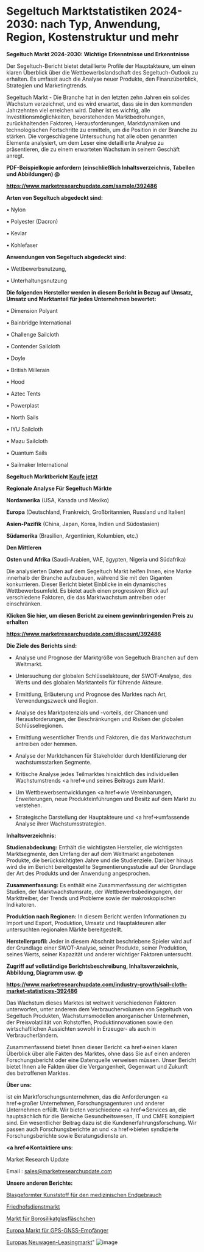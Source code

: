 # Segeltuch Marktstatistiken 2024-2030: nach Typ, Anwendung, Region, Kostenstruktur und mehr

<strong>Segeltuch Markt 2024-2030: Wichtige Erkenntnisse und Erkenntnisse</strong>

Der Segeltuch-Bericht bietet detaillierte Profile der Hauptakteure, um einen klaren Überblick über die Wettbewerbslandschaft des Segeltuch-Outlook zu erhalten. Es umfasst auch die Analyse neuer Produkte, den Finanzüberblick, Strategien und Marketingtrends.

Segeltuch Markt - Die Branche hat in den letzten zehn Jahren ein solides Wachstum verzeichnet, und es wird erwartet, dass sie in den kommenden Jahrzehnten viel erreichen wird. Daher ist es wichtig, alle Investitionsmöglichkeiten, bevorstehenden Marktbedrohungen, zurückhaltenden Faktoren, Herausforderungen, Marktdynamiken und technologischen Fortschritte zu ermitteln, um die Position in der Branche zu stärken. Die vorgeschlagene Untersuchung hat alle oben genannten Elemente analysiert, um dem Leser eine detaillierte Analyse zu präsentieren, die zu einem erwarteten Wachstum in seinem Geschäft anregt.



<strong><b>PDF-Beispielkopie anfordern (einschließlich Inhaltsverzeichnis, Tabellen und Abbildungen) @ </b></strong>

<strong><a href=https://www.marketresearchupdate.com/sample/392486>

<strong>https://www.marketresearchupdate.com/sample/392486</u></a></strong></strong>



<strong>Arten von Segeltuch abgedeckt sind:</strong>

• Nylon

• Polyester (Dacron)

• Kevlar

• Kohlefaser



<strong>Anwendungen von Segeltuch abgedeckt sind:</strong>

• Wettbewerbsnutzung,

• Unterhaltungsnutzung



<strong>Die folgenden Hersteller werden in diesem Bericht in Bezug auf Umsatz, Umsatz und Marktanteil für jedes Unternehmen bewertet:</strong>

• Dimension Polyant

• Bainbridge International

• Challenge Sailcloth

• Contender Sailcloth

• Doyle

• British Millerain

• Hood

• Aztec Tents

• Powerplast

• North Sails

• IYU Sailcloth

• Mazu Sailcloth

• Quantum Sails

• Sailmaker International



<strong>Segeltuch Marktbericht <a href=https://www.marketresearchupdate.com/buynow/392486>Kaufe jetzt</a></strong>



<strong>Regionale Analyse Für Segeltuch Märkte</strong>



<strong>Nordamerika</strong> (USA, Kanada und Mexiko)



<strong>Europa</strong> (Deutschland, Frankreich, Großbritannien, Russland und Italien)



<strong>Asien-Pazifik</strong> (China, Japan, Korea, Indien und Südostasien)



<strong>Südamerika</strong> (Brasilien, Argentinien, Kolumbien, etc.)



<strong>Den Mittleren</strong> 

<strong>Osten und Afrika</strong> (Saudi-Arabien, VAE, ägypten, Nigeria und Südafrika)

Die analysierten Daten auf dem Segeltuch Markt helfen Ihnen, eine Marke innerhalb der Branche aufzubauen, während Sie mit den Giganten konkurrieren. Dieser Bericht bietet Einblicke in ein dynamisches Wettbewerbsumfeld. Es bietet auch einen progressiven Blick auf verschiedene Faktoren, die das Marktwachstum antreiben oder einschränken.



<strong>Klicken Sie hier, um diesen Bericht zu einem gewinnbringenden Preis zu erhalten
</strong>

<strong><a href=https://www.marketresearchupdate.com/discount/392486>https://www.marketresearchupdate.com/discount/392486</b></u></strong></a>



<strong>Die Ziele des Berichts sind:</strong>

- Analyse und Prognose der Marktgröße von Segeltuch Branchen auf dem Weltmarkt.

- Untersuchung der globalen Schlüsselakteure, der SWOT-Analyse, des Werts und des globalen Marktanteils für führende Akteure.

- Ermittlung, Erläuterung und Prognose des Marktes nach Art, Verwendungszweck und Region.

- Analyse des Marktpotenzials und -vorteils, der Chancen und Herausforderungen, der Beschränkungen und Risiken der globalen Schlüsselregionen.

- Ermittlung wesentlicher Trends und Faktoren, die das Marktwachstum antreiben oder hemmen.

- Analyse der Marktchancen für Stakeholder durch Identifizierung der wachstumsstarken Segmente.

- Kritische Analyse jedes Teilmarktes hinsichtlich des individuellen Wachstumstrends <a href=>und</a> seines Beitrags zum Markt.

- Um Wettbewerbsentwicklungen <a href=>wie</a> Vereinbarungen, Erweiterungen, neue Produkteinführungen und Besitz auf dem Markt zu verstehen.

- Strategische Darstellung der Hauptakteure und <a href=>umfas</a>sende Analyse ihrer Wachstumsstrategien.



<strong>Inhaltsverzeichnis:</strong>



<strong>Studienabdeckung:</strong> Enthält die wichtigsten Hersteller, die wichtigsten Marktsegmente, den Umfang der auf dem Weltmarkt angebotenen Produkte, die berücksichtigten Jahre und die Studienziele. Darüber hinaus wird die im Bericht bereitgestellte Segmentierungsstudie auf der Grundlage der Art des Produkts und der Anwendung angesprochen.



<strong>Zusammenfassung:</strong> Es enthält eine Zusammenfassung der wichtigsten Studien, der Marktwachstumsrate, der Wettbewerbsbedingungen, der Markttreiber, der Trends und Probleme sowie der makroskopischen Indikatoren.



<strong>Produktion nach Regionen:</strong> In diesem Bericht werden Informationen zu Import und Export, Produktion, Umsatz und Hauptakteuren aller untersuchten regionalen Märkte bereitgestellt.



<strong>Herstellerprofil:</strong> Jeder in diesem Abschnitt beschriebene Spieler wird auf der Grundlage einer SWOT-Analyse, seiner Produkte, seiner Produktion, seines Werts, seiner Kapazität und anderer wichtiger Faktoren untersucht.



<strong><b>Zugriff auf vollständige Berichtsbeschreibung, Inhaltsverzeichnis, Abbildung, Diagramm usw. @ </b></strong>

<strong><a href=https://www.marketresearchupdate.com/industry-growth/sail-cloth-market-statistices-392486>https://www.marketresearchupdate.com/industry-growth/sail-cloth-market-statistices-392486</a></strong>

Das Wachstum dieses Marktes ist weltweit verschiedenen Faktoren unterworfen, unter anderem dem Verbrauchervolumen von Segeltuch von Segeltuch Produkten, Wachstumsmodellen anorganischer Unternehmen, der Preisvolatilität von Rohstoffen, Produktinnovationen sowie den wirtschaftlichen Aussichten sowohl in Erzeuger- als auch in Verbraucherländern.

Zusammenfassend bietet Ihnen dieser Bericht <a href=>einen</a> klaren Überblick über alle Fakten des Marktes, ohne dass Sie auf einen anderen Forschungsbericht oder eine Datenquelle verweisen müssen. Unser Bericht bietet Ihnen alle Fakten über die Vergangenheit, Gegenwart und Zukunft des betroffenen Marktes.



<strong>Über uns:</strong>

 ist ein Marktforschungsunternehmen, das die Anforderungen <a href=>großer</a> Unternehmen, Forschungsagenturen und anderer Unternehmen erfüllt. Wir bieten verschiedene <a href=>Services</a> an, die hauptsächlich für die Bereiche Gesundheitswesen, IT und CMFE konzipiert sind. Ein wesentlicher Beitrag dazu ist die Kundenerfahrungsforschung. Wir passen auch Forschungsberichte an und <a href=>bieten</a> syndizierte Forschungsberichte sowie Beratungsdienste an.



<strong><a href=>Kontaktiere uns:</a></strong>

Market Research Update

Email : sales@marketresearchupdate.com



<strong>Unsere anderen Berichte:</strong>

<a href=https://www.linkedin.com/pulse/medical-end-use-blow-molded-plastic>Blasgeformter Kunststoff für den medizinischen Endgebrauch</a>

<a href=https://www.linkedin.com/pulse/cemetery-service-market-size-share>Friedhofsdienstmarkt</a>

<a href=https://www.linkedin.com/pulse/borosilicate-glass-vials-market-report-2023-top-company>Markt für Borosilikatglasfläschchen</a>

<a href=https://www.linkedin.com/pulse/europe-gps-gnss-receivers-market-2023-comprehensive>Europa Markt für GPS-GNSS-Empfänger</a>

<a href=https://www.linkedin.com/pulse/europe-new-automobile-leasing-market-fdjvf/>Europas Neuwagen-Leasingmarkt</a>"
![image](https://github.com/Gayatrikarjule/Market-Analysis-361/assets/97346546/0ff58b45-0c65-4cf1-81aa-852c9eb1659b)
